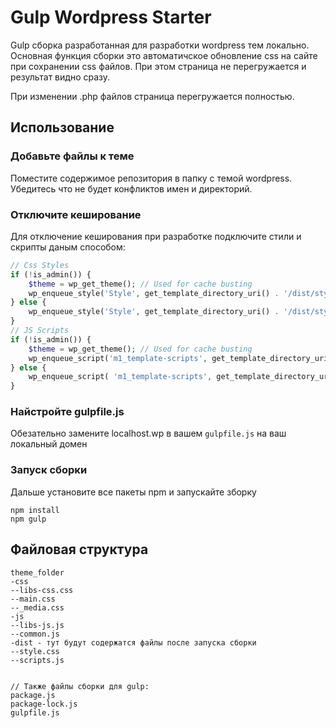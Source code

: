 # Gulp Wordpress Starter

Gulp сборка разработанная для разработки wordpress тем локально.
Основная функция сборки это автоматичское обновление css на сайте
при сохранении css файлов. При этом страница не перегружается 
и результат видно сразу.

При изменении .php файлов страница перегружается полностью.

## Использование
### Добавьте файлы к теме
Поместите содержимое репозитория в папку с темой wordpress.
Убедитесь что не будет конфликтов имен и директорий.


### Отключите кеширование
Для отключение кеширования при разработке подключите стили и скрипты даным способом:
```php
// Css Styles
if (!is_admin()) {
	$theme = wp_get_theme(); // Used for cache busting
	wp_enqueue_style('Style', get_template_directory_uri() . '/dist/styles.css', array(), $theme->get('Version'), 'all');
} else {
	wp_enqueue_style('Style', get_template_directory_uri() . '/dist/styles.css');
}
// JS Scripts
if (!is_admin()) {
	$theme = wp_get_theme(); // Used for cache busting
	wp_enqueue_script('m1_template-scripts', get_template_directory_uri() . '/dist/scripts.js', array(), $theme->get('Version'), 'all');
} else {
	wp_enqueue_script( 'm1_template-scripts', get_template_directory_uri() . '/dist/scripts.js');
}
```
### Найстройте gulpfile.js
Обезательно замените localhost.wp в вашем `gulpfile.js` на ваш локальный домен

### Запуск сборки
Дальше установите все пакеты npm и запускайте зборку
```
npm install
npm gulp
```


## Файловая структура
```
theme_folder
-css
--libs-css.css
--main.css
--_media.css
-js
--libs-js.js
--common.js
-dist - тут будут содержатся файлы после запуска сборки
--style.css
--scripts.js


// Также файлы сборки для gulp:
package.js
package-lock.js
gulpfile.js
```

